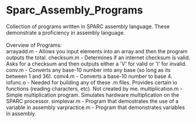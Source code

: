 Sparc_Assembly_Programs
=======================

Collection of programs written in SPARC assembly language. These demonstrate a proficiency in assembly language.<br>
<br>
Overview of Programs:<br>
arrayadd.m - Allows you input elements into an array and then the program outputs the total.
checksum.m - Determines if an internet checksum is valid. Asks for a checksum and then outputs either a 'V' for valid or 'I' for invalid.
conv.m - Converts any base-10 number into any base (so long as its between 1 and 36).
conv4.m - Converts a base-10 number to base 4.
iofunc.o - Needed for building any of these .m files. Provides certain io functions (reading characters, etc). Not created by me.
multiplication.m - Simple multiplication program. Simulates hardware multiplication on the SPARC processor.
simplevar.m - Program that demostrates the use of a variable in assembly
varpractice.m - Program that demonstrates variables in assembly.
